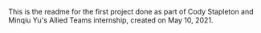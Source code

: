 This is the readme for the first project done as part of Cody Stapleton and Minqiu Yu's Allied Teams internship, created on May 10, 2021. 
